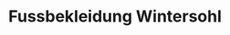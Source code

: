 ---
title: "Fussbekleidung Wintersohl"
url: /bergneustadt/fussbekleidung-wintersohl/
shop: Schuhe
---